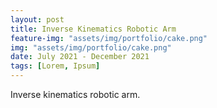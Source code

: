 ```yaml
---
layout: post
title: Inverse Kinematics Robotic Arm
feature-img: "assets/img/portfolio/cake.png"
img: "assets/img/portfolio/cake.png"
date: July 2021 - December 2021
tags: [Lorem, Ipsum]
---
```


Inverse kinematics robotic arm.
